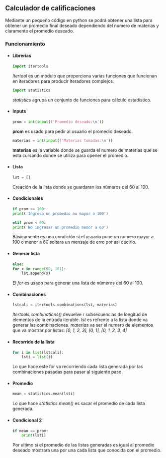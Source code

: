 ## Calculador de calificaciones

Mediante un pequeño código en python se podrá obtener una lista para obtener un promedio final deseado dependiendo del numero de materias y claramente el promedio deseado.

### Funcionamiento

- #### Librerías
    ```python
    import itertools
    ```
    _Itertool_ es un módulo que proporciona varias funciones que funcionan en iteradores para producir iteradores complejos. 

    ```python
    import statistics
    ```
    _statistics_ agrupa un conjunto de funciones para cálculo estadístico.

- #### Inputs
    ```python
    prom = int(input(f'Promedio deseado:\n'))
    ```
    __prom__ es usado para pedir al usuario el promedio deseado.

    ```python
    materias = int(input(f'Materias tomadas:\n'))
    ```
    __materias__ es la variable donde se guarda el numero de materias que se esta cursando donde se utiliza para opener el promedio.

- #### Lista
    ```python
    lst = []
    ```
    Creación de la lista donde se guardaran los números del 60 al 100. 

- #### Condicionales
    ```python
    if prom >= 100:
    print('Ingresa un promedio no mayor a 100')

    elif prom < 60:
    print('No ingresar un promedio menor a 60')
    ```
    Básicamente es una condición si el usuario pune un numero mayor a 100 o menor a 60 soltara un mensaje de erro por asi decirlo.

- #### Generar lista
    ```python
    else:
    for x in range(60, 101):
        lst.append(x)
    ```
    El _for_ es usado para generar una lista de números del 60 al 100.

- #### Combinaciones
    ```python
    lstcali = itertools.combinations(lst, materias)
    ```
    _Itertools.combinations()_ devuelve r subsecuencias de longitud de elementos de la entrada iterable.
    _lst_ es refrente a la lista donde va generar las combinaciones.
    _materias_ va ser el numero de elementos que va mostrar por listas:
    _[0, 1, 2, 3], [0, 1], [0, 1, 2, 3, 4]_

- #### Recorrido de la lista
    ```python
    for i in list(lstcali):
        lsti = list(i)
    ```
    Lo que hace este for va recorriendo cada lista generada por las combinaciones pasadas para pasar al siguiente paso.

- #### Promedio
    ```python
    mean = statistics.mean(lsti)
    ```
    Lo que hace _statistics.mean()_ es sacar el promedio de cada lista generada.

- #### Condicional 2
    ```python
    if mean == prom:
        print(lsti)
    ```
    Por ultimo si el promedio de las listas generadas es igual al promedio deseado mostrara una por una cada lista que conocida con el promedio.
